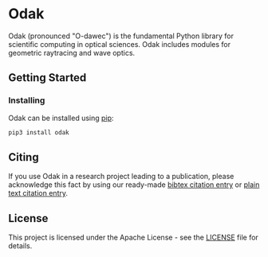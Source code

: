 # Odak
Odak (pronounced "O-dawec") is the fundamental Python library for scientific computing in optical sciences. Odak includes modules for geometric raytracing and wave optics.

## Getting Started

### Installing
Odak can be installed using [pip](https://pypi.org/project/pip):

```bash
pip3 install odak
```

## Citing
If you use Odak in a research project leading to a publication, please acknowledge this fact by using our ready-made [bibtex citation entry](citations/odak.bib) or [plain text citation entry](citations/odak.txt).

## License
This project is licensed under the Apache License - see the [LICENSE](LICENSE.txt) file for details.
